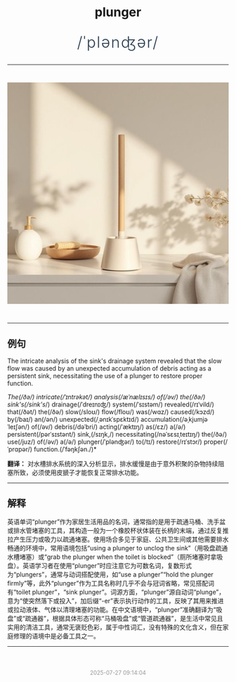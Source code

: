 <div align="center">

# plunger

<div style="margin: 30px 0;">
<h1 style="font-size: 2.5em; font-weight: 300; letter-spacing: 2px; margin: 0; color: #2c3e50;">
/ˈplənʤər/
</h1>
</div>

</div>

---

<div align="center" style="margin: 40px 0;">

![plunger](images/plunger.png)

</div>

---

## 例句

The intricate analysis of the sink's drainage system revealed that the slow flow was caused by an unexpected accumulation of debris acting as a persistent sink, necessitating the use of a plunger to restore proper function.

*The(/ðə/) intricate(/ˈɪntrəkət/) analysis(/æˈnælɪsɪs/) of(/əv/) the(/ðə/) sink's(/sink's*/) drainage(/ˈdreɪnɪʤ/) system(/ˈsɪstəm/) revealed(/rɪˈvild/) that(/ðət/) the(/ðə/) slow(/sloʊ/) flow(/floʊ/) was(/wɑz/) caused(/kɔzd/) by(/baɪ/) an(/ən/) unexpected(/ˌənɪkˈspɛktɪd/) accumulation(/əˌkjumjəˈleɪʃən/) of(/əv/) debris(/dəˈbri/) acting(/ˈæktɪŋ/) as(/ɛz/) a(/ə/) persistent(/pərˈsɪstənt/) sink,(/sɪŋk,/) necessitating(/nəˈsɛsɪˌteɪtɪŋ/) the(/ðə/) use(/juz/) of(/əv/) a(/ə/) plunger(/ˈplənʤər/) to(/tɪ/) restore(/rɪˈstɔr/) proper(/ˈprɑpər/) function.(/ˈfəŋkʃən./)*

**翻译：** 对水槽排水系统的深入分析显示，排水缓慢是由于意外积聚的杂物持续阻塞所致，必须使用皮搋子才能恢复正常排水功能。

---

## 解释

英语单词“plunger”作为家居生活用品的名词，通常指的是用于疏通马桶、洗手盆或排水管堵塞的工具，其构造一般为一个橡胶杯状体装在长柄的末端，通过反复推拉产生压力或吸力以疏通堵塞。使用场合多见于家庭、公共卫生间或其他需要排水畅通的环境中，常用语境包括“using a plunger to unclog the sink”（用吸盘疏通水槽堵塞）或“grab the plunger when the toilet is blocked”（厕所堵塞时拿吸盘）。英语学习者在使用“plunger”时应注意它为可数名词，复数形式为“plungers”，通常与动词搭配使用，如“use a plunger”“hold the plunger firmly”等，此外“plunger”作为工具名称时几乎不会与冠词省略，常见搭配词有“toilet plunger”，“sink plunger”。词源方面，“plunger”源自动词“plunge”，意为“使突然落下或投入”，加后缀“-er”表示执行动作的工具，反映了其用来推进或拉动液体、气体以清理堵塞的功能。在中文语境中，“plunger”准确翻译为“吸盘”或“疏通器”，根据具体形态可称“马桶吸盘”或“管道疏通器”，是生活中常见且实用的清洁工具，通常无褒贬色彩，属于中性词汇，没有特殊的文化含义，但在家庭修理的语境中是必备工具之一。


---

<div align="center" style="margin-top: 50px;">
<small style="color: #999; font-size: 0.9em;">2025-07-27 09:14:04</small>
</div>
